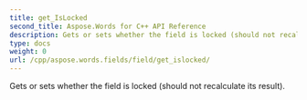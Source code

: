 ```yaml
---
title: get_IsLocked
second_title: Aspose.Words for C++ API Reference
description: Gets or sets whether the field is locked (should not recalculate its result). 
type: docs
weight: 0
url: /cpp/aspose.words.fields/field/get_islocked/
---
```


Gets or sets whether the field is locked (should not recalculate its result). 

